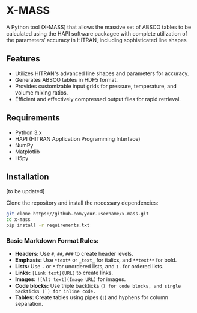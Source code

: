 # X-MASS

A Python tool (X-MASS) that allows the massive set of ABSCO tables to be calculated using the HAPI software packagee with complete utilization of the parameters’ accuracy in HITRAN, including sophisticated line shapes

## Features

- Utilizes HITRAN's advanced line shapes and parameters for accuracy.
- Generates ABSCO tables in HDF5 format.
- Provides customizable input grids for pressure, temperature, and volume mixing ratios.
- Efficient and effectively compressed output files for rapid retrieval.

## Requirements

- Python 3.x
- HAPI (HITRAN Application Programming Interface)
- NumPy
- Matplotlib
- H5py

## Installation

[to be updated]

Clone the repository and install the necessary dependencies:

```bash
git clone https://github.com/your-username/x-mass.git
cd x-mass
pip install -r requirements.txt
```

### Basic Markdown Format Rules:
- **Headers:** Use `#`, `##`, `###` to create header levels.
- **Emphasis:** Use `*text*` or `_text_` for italics, and `**text**` for bold.
- **Lists:** Use `-` or `*` for unordered lists, and `1.` for ordered lists.
- **Links:** `[Link text](URL)` to create links.
- **Images:** `![Alt text](Image URL)` for images.
- **Code blocks:** Use triple backticks (```) for code blocks, and single backticks (`) for inline code.```
- **Tables:** Create tables using pipes (`|`) and hyphens for column separation.






